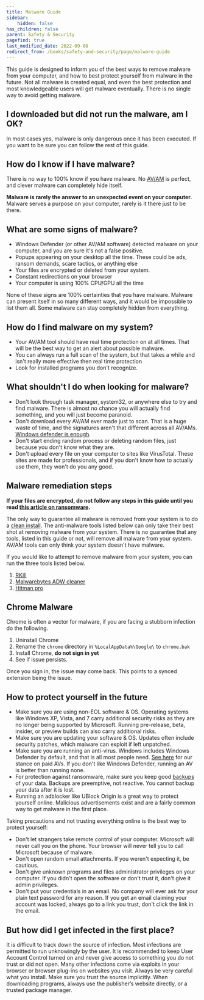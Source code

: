 ```yaml
---
title: Malware Guide
sidebar:
    hidden: false
has_children: false
parent: Safety & Security
pagefind: true
last_modified_date: 2022-09-08
redirect_from: /books/safety-and-security/page/malware-guide
---
```






This guide is designed to inform you of the best ways to remove malware from your computer, and how to best protect yourself from malware in the future. Not all malware is created equal, and even the best protection and most knowledgeable users will get malware eventually. There is no single way to avoid getting malware.

## I downloaded but did not run the malware, am I OK?
In most cases yes, malware is only dangerous once it has been executed. If you want to be sure you can follow the rest of this guide.

## How do I know if I have malware?
There is no way to 100% know if you have malware. No [AV/AM](/docs/learning/terms#malware) is perfect, and clever malware can completely hide itself.

**Malware is rarely the answer to an unexpected event on your computer.** Malware serves a purpose on your computer, rarely is it there just to be there. 

## What are some signs of malware?

* Windows Defender (or other AV/AM software) detected malware on your computer, and you are sure it's not a false positive.
* Popups appearing on your desktop all the time. These could be ads, ransom demands, scare tactics, or anything else
* Your files are encrypted or deleted from your system.
* Constant redirections on your browser
* Your computer is using 100% CPU/GPU all the time

None of these signs are 100% certainties that you have malware. Malware can present itself in so many different ways, and it would be impossible to list them all. Some malware can stay completely hidden from everything.

## How do I find malware on my system?

* Your AV/AM tool should have real time protection on at all times. That will be the best way to get an alert about possible malware.
* You can always run a full scan of the system, but that takes a while and isn't really more effective then real time protection
* Look for installed programs you don't recognize.

## What shouldn't I do when looking for malware?

* Don't look through task manager, system32, or anywhere else to try and find malware. There is almost no chance you will actually find something, and you will just become paranoid.
* Don't download every AV/AM ever made just to scan. That is a huge waste of time, and the signatures aren't that different across all AV/AMs. [Windows defender is enough](/docs/recommendations/av#windows-defender).
* Don't start ending random process or deleting random files, just because you don't know what they are.
* Don't upload every file on your computer to sites like VirusTotal. These sites are made for professionals, and if you don't know how to actually use them, they won't do you any good.

## Malware remediation steps
**If your files are encrypted, do not follow any steps in this guide until you read [this article on ransomware](/docs/safety-security/ransomware).**

The only way to guarantee all malware is removed from your system is to do a [clean install](/docs/installations). The anti-malware tools listed below can only take their best shot at removing malware from your system. There is no guarantee that any tools, listed in this guide or not, will remove all malware from your system. AV/AM tools can only think your system doesn't have malware.

If you would like to attempt to remove malware from your system, you can run the three tools listed below.
1. [RKill](https://www.bleepingcomputer.com/download/rkill/)
2. [Malwarebytes ADW cleaner](https://www.malwarebytes.com/adwcleaner)
3. [Hitman pro](https://www.hitmanpro.com/en-us)


## Chrome Malware
Chrome is often a vector for malware, if you are facing a stubborn infection do the following.

1. Uninstall Chrome
2. Rename the `chrome` directory in `%LocalAppData%\Google\` to `chrome.bak`
3. Install Chrome, **do not sign in yet**
4. See if issue persists.

Once you sign in, the issue may come back. This points to a synced extension being the issue.

## How to protect yourself in the future
* Make sure you are using non-EOL software & OS. Operating systems like Windows XP, Vista, and 7 carry additional security risks as they are no longer being supported by Microsoft. Running pre-release, beta, insider, or preview builds can also carry additional risks.
* Make sure you are updating your software & OS. Updates often include security patches, which malware can exploit if left unpatched.
* Make sure you are running an anti-virus. Windows includes Windows Defender by default, and that is all most people need. [See here](/docs/recommendations/av) for our stance on paid AVs. If you don't like Windows Defender, running an AV is better than running none.
* For protection against ransomware, make sure you keep good [backups](/docs/backups) of your data. Backups are preemptive, not reactive. You cannot backup your data after it is lost.
* Running an adblocker like UBlock Origin is a great way to protect yourself online. Malicious advertisements exist and are a fairly common way to get malware in the first place.

Taking precautions and not trusting everything online is the best way to protect yourself:
* Don't let strangers take remote control of your computer. Microsoft will never call you on the phone. Your browser will never tell you to call Microsoft because of malware.
* Don't open random email attachments. If you weren't expecting it, be cautious.
* Don't give unknown programs and files administrator privileges on your computer. If you didn't open the software or don't trust it, don't give it admin privileges.
* Don't put your credentials in an email. No company will ever ask for your plain text password for any reason. If you get an email claiming your account was locked, always go to a link you trust, don't click the link in the email.

## But how did I get infected in the first place?
It is difficult to track down the source of infection. Most infections are permitted to run unknowingly by the user. It is recommended to keep User Account Control turned on and never give access to something you do not trust or did not open. Many other infections come via exploits in your browser or browser plug-ins on websites you visit. Always be very careful what you install. Make sure you trust the source implicitly. When downloading programs, always use the publisher’s website directly, or a trusted package manager.
